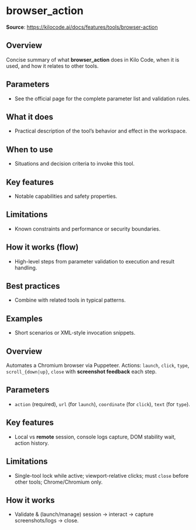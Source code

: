 # browser_action

**Source**: https://kilocode.ai/docs/features/tools/browser-action

## Overview
Concise summary of what **browser_action** does in Kilo Code, when it is used, and how it relates to other tools.

## Parameters
- See the official page for the complete parameter list and validation rules.

## What it does
- Practical description of the tool’s behavior and effect in the workspace.

## When to use
- Situations and decision criteria to invoke this tool.

## Key features
- Notable capabilities and safety properties.

## Limitations
- Known constraints and performance or security boundaries.

## How it works (flow)
- High-level steps from parameter validation to execution and result handling.

## Best practices
- Combine with related tools in typical patterns.

## Examples
- Short scenarios or XML-style invocation snippets.

## Overview
Automates a Chromium browser via Puppeteer. Actions: `launch`, `click`, `type`, `scroll_{down|up}`, `close` with **screenshot feedback** each step.

## Parameters
- `action` (required), `url` (for `launch`), `coordinate` (for `click`), `text` (for `type`).

## Key features
- Local vs **remote** session, console logs capture, DOM stability wait, action history.

## Limitations
- Single-tool lock while active; viewport-relative clicks; must `close` before other tools; Chrome/Chromium only.

## How it works
- Validate & (launch/manage) session → interact → capture screenshots/logs → close.
